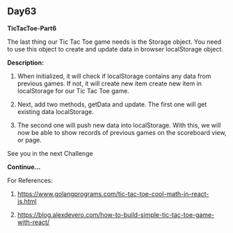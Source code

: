 ## Day63

**TicTacToe-Part6**

The last thing our Tic Tac Toe game needs is the Storage object. 
You need to use this object to create and update data in browser
localStorage object.

**Description:**

1. When initialized, it will check if localStorage contains any data 
from previous games. If not, it will create new item create new item 
in localStorage for our Tic Tac Toe game.

2. Next, add two methods, getData and update. The first one will get existing data localStorage.

3. The second one will push new data into localStorage. With this, we will
now be able to show records of previous games on the scoreboard view, or page.

See you in the next Challenge

**Continue...**

For References: 

1. https://www.golangprograms.com/tic-tac-toe-cool-math-in-react-js.html

2. https://blog.alexdevero.com/how-to-build-simple-tic-tac-toe-game-with-react/
